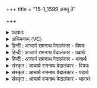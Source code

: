 +++
title = "15-1_1599 अयमु ते"

+++
<details><summary>पदपाठः</summary>

अ꣣य꣢म्। उ꣣। ते। स꣡म्। अ꣣तसि। कपो꣡तः꣢। इ꣣व। गर्भधि꣢म्। ग꣣र्भ। धि꣢म्। व꣡चः꣢꣯। तत्। चि꣣त्। नः। ओहसे। १५९९।
</details>

<details><summary>अधिमन्त्रम् (VC)</summary>

- इन्द्रः
- शुनःशेप  आजीगर्तिः
- गायत्री
- षड्जः
</details>

<details><summary>हिन्दी : आचार्य रामनाथ वेदालंकार - विषयः</summary>

प्रथम ऋचा पूर्वार्चिक में १८३ क्रमाङ्क पर परमेश्वर को सम्बोधित की गयी थी। यहाँ उपासक को सम्बोधन करते हैं।
</details>

<details><summary>हिन्दी : आचार्य रामनाथ वेदालंकार - पदार्थः</summary>

पदार्थान्वयभाषाः -  हे उपासक ! (अयम् उ) यह इन्द्र नामक परमेश्वर (ते) तेरा ही है, जिसे तू (समतसि) भली-भाँति प्राप्त करता है। कैसे प्राप्त करता है ? (कपोतः इव) जैसे कबूतर (गर्भधिम्) नन्हे-नन्हे शिशुओं को धारण करनेवाले अपने घोंसले को प्राप्त करता है। (तत् चित्) इस (नः) हमारे (वचः) वचन पर, हे उपासक ! तू (ओहसे) विचार कर ॥१॥ यहाँ उपमालङ्कार है ॥१॥
</details>

<details><summary>हिन्दी : आचार्य रामनाथ वेदालंकार - भावार्थः</summary>

भावार्थभाषाः -  परमेश्वर के साथ अन्तरङ्ग सम्बन्ध स्थापित करके उपासक को परमेश्वर के गुण अपने में धारण करने का प्रयत्न करना चाहिए ॥१॥
</details>

<details><summary>संस्कृत : आचार्य रामनाथ वेदालंकार - विषयः</summary>

तत्र प्रथमा ऋक् पूर्वार्चिके १८३ क्रमाङ्के परमेश्वरं सम्बोधिता। अत्रोपासकः सम्बोध्यते।
</details>

<details><summary>संस्कृत : आचार्य रामनाथ वेदालंकार - पदार्थः</summary>

पदार्थान्वयभाषाः -  हे उपासक ! (अयम् उ) अयमिन्द्रः परमेश्वरः किल (ते) तवैव वर्तते, यं त्वम् (समतसि) सम्यक् प्राप्नोषि। कथमिव ? (कपोतः इव) पारावतो यथा (गर्भधिम्) गर्भरूपाणाम् अल्पवयस्कानां शिशूनां धारकं स्वावासभूतं नीडं प्राप्नोति तद्वत्। (तत् चित्) तत् खलु (नः) अस्माकम् (वचः) वचनम्, हे उपासक ! त्वम् (ओहसे) वितर्कय, विचारय। [ऊह वितर्के, भ्वादिः। लेटि रूपम्] ॥१॥२ अत्रोपमालङ्कारः ॥१॥
</details>

<details><summary>संस्कृत : आचार्य रामनाथ वेदालंकार - भावार्थः</summary>

भावार्थभाषाः -  परमेश्वरेण सहान्तरङ्गं सम्बन्धं संस्थाप्योपासकेन परमेश्वरगुणान् स्वात्मानि धारयितुं प्रयतनीयम् ॥१॥
</details>